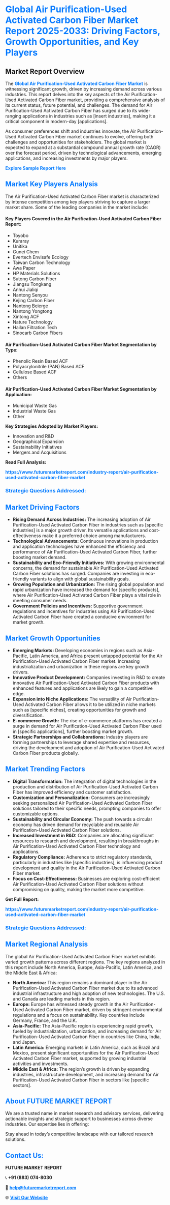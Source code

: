<h1 style="color: #007BFF;">Global Air Purification-Used Activated Carbon Fiber Market Report 2025-2033: Driving Factors, Growth Opportunities, and Key Players</h1>

<section id="overview">
<h2>Market Report Overview</h2>
<p>The <a href="https://www.futuremarketreport.com/industry-report/air-purification-used-activated-carbon-fiber-market" style="color: #007BFF; text-decoration: none;"><strong>Global Air Purification-Used Activated Carbon Fiber Market</strong></a> is witnessing significant growth, driven by increasing demand across various industries. This report delves into the key aspects of the Air Purification-Used Activated Carbon Fiber market, providing a comprehensive analysis of its current status, future potential, and challenges. The demand for Air Purification-Used Activated Carbon Fiber has surged due to its wide-ranging applications in industries such as [insert industries], making it a critical component in modern-day [applications].</p>
<p>As consumer preferences shift and industries innovate, the Air Purification-Used Activated Carbon Fiber market continues to evolve, offering both challenges and opportunities for stakeholders. The global market is expected to expand at a substantial compound annual growth rate (CAGR) over the forecast period, driven by technological advancements, emerging applications, and increasing investments by major players.</p>
</section>

<section id="overview">
<p><a href="https://www.futuremarketreport.com/request-sample/reportId=43821" style="color: #007BFF; text-decoration: none;"><strong>Explore Sample Report Here</strong></a></p>
</section>

<section id="key-players">
<h2 style="color: #007BFF;">Market Key Players Analysis</h2>
<p>The Air Purification-Used Activated Carbon Fiber market is characterized by intense competition among key players striving to capture a larger market share. Some of the leading companies in the market include:</p>
<h4>Key Players Covered in the Air Purification-Used Activated Carbon Fiber Report:</h4>
<ul><li>Toyobo</li><li>Kuraray</li><li>Unitika</li><li>Gunei Chem</li><li>Evertech Envisafe Ecology</li><li>Taiwan Carbon Technology</li><li>Awa Paper</li><li>HP Materials Solutions</li><li>Sutong Carbon Fiber</li><li>Jiangsu Tongkang</li><li>Anhui Jialiqi</li><li>Nantong Senyou</li><li>Kejing Carbon Fiber</li><li>Nantong Beierge</li><li>Nantong Yongtong</li><li>Xintong ACF</li><li>Nature Technology</li><li>Hailan Filtration Tech</li><li>Sinocarb Carbon Fibers</li></ul>
<h4>Air Purification-Used Activated Carbon Fiber Market Segmentation by Type:</h4>
<ul><li>Phenolic Resin Based ACF</li><li>Polyacrylonitrile (PAN) Based ACF</li><li>Cellulose Based ACF</li><li>Others</li></ul>

<h4>Air Purification-Used Activated Carbon Fiber Market Segmentation by Application:</h4>
<ul><li>Municipal Waste Gas</li><li>Industrial Waste Gas</li><li>Other</li></ul>
<p><strong>Key Strategies Adopted by Market Players:</strong></p>
<ul>
<li>Innovation and R&D</li>
<li>Geographical Expansion</li>
<li>Sustainability Initiatives</li>
<li>Mergers and Acquisitions</li>
</ul>
</section>

<section>
<p><strong>Read Full Analysis: </strong></p><a href="https://www.futuremarketreport.com/industry-report/air-purification-used-activated-carbon-fiber-market" style="color: #007BFF; text-decoration: none;"><strong>https://www.futuremarketreport.com/industry-report/air-purification-used-activated-carbon-fiber-market</strong></a>
<h3 style="color: #007BFF;">Strategic Questions Addressed:</h3>
</section>

<section id="driving-factors">
<h2 style="color: #007BFF;">Market Driving Factors</h2>
<ul>
<li><strong>Rising Demand Across Industries:</strong> The increasing adoption of Air Purification-Used Activated Carbon Fiber in industries such as [specific industries] is a major growth driver. Its versatile applications and cost-effectiveness make it a preferred choice among manufacturers.</li>
<li><strong>Technological Advancements:</strong> Continuous innovations in production and application technologies have enhanced the efficiency and performance of Air Purification-Used Activated Carbon Fiber, further boosting market demand.</li>
<li><strong>Sustainability and Eco-Friendly Initiatives:</strong> With growing environmental concerns, the demand for sustainable Air Purification-Used Activated Carbon Fiber solutions has surged. Companies are investing in eco-friendly variants to align with global sustainability goals.</li>
<li><strong>Growing Population and Urbanization:</strong> The rising global population and rapid urbanization have increased the demand for [specific products], where Air Purification-Used Activated Carbon Fiber plays a vital role in meeting consumer needs.</li>
<li><strong>Government Policies and Incentives:</strong> Supportive government regulations and incentives for industries using Air Purification-Used Activated Carbon Fiber have created a conducive environment for market growth.</li>
</ul>
</section>

<section id="growth-opportunities">
<h2 style="color: #007BFF;">Market Growth Opportunities</h2>
<ul>
<li><strong>Emerging Markets:</strong> Developing economies in regions such as Asia-Pacific, Latin America, and Africa present untapped potential for the Air Purification-Used Activated Carbon Fiber market. Increasing industrialization and urbanization in these regions are key growth drivers.</li>
<li><strong>Innovative Product Development:</strong> Companies investing in R&D to create innovative Air Purification-Used Activated Carbon Fiber products with enhanced features and applications are likely to gain a competitive edge.</li>
<li><strong>Expansion into Niche Applications:</strong> The versatility of Air Purification-Used Activated Carbon Fiber allows it to be utilized in niche markets such as [specific niches], creating opportunities for growth and diversification.</li>
<li><strong>E-commerce Growth:</strong> The rise of e-commerce platforms has created a surge in demand for Air Purification-Used Activated Carbon Fiber used in [specific applications], further boosting market growth.</li>
<li><strong>Strategic Partnerships and Collaborations:</strong> Industry players are forming partnerships to leverage shared expertise and resources, driving the development and adoption of Air Purification-Used Activated Carbon Fiber products globally.</li>
</ul>
</section>

<section id="trending-factors">
<h2 style="color: #007BFF;">Market Trending Factors</h2>
<ul>
<li><strong>Digital Transformation:</strong> The integration of digital technologies in the production and distribution of Air Purification-Used Activated Carbon Fiber has improved efficiency and customer satisfaction.</li>
<li><strong>Customization and Personalization:</strong> Consumers are increasingly seeking personalized Air Purification-Used Activated Carbon Fiber solutions tailored to their specific needs, prompting companies to offer customizable options.</li>
<li><strong>Sustainability and Circular Economy:</strong> The push towards a circular economy has driven demand for recyclable and reusable Air Purification-Used Activated Carbon Fiber solutions.</li>
<li><strong>Increased Investment in R&D:</strong> Companies are allocating significant resources to research and development, resulting in breakthroughs in Air Purification-Used Activated Carbon Fiber technology and applications.</li>
<li><strong>Regulatory Compliance:</strong> Adherence to strict regulatory standards, particularly in industries like [specific industries], is influencing product development and quality in the Air Purification-Used Activated Carbon Fiber market.</li>
<li><strong>Focus on Cost-Effectiveness:</strong> Businesses are exploring cost-efficient Air Purification-Used Activated Carbon Fiber solutions without compromising on quality, making the market more competitive.</li>
</ul>
</section>

<section>
<p><strong>Get Full Report: </strong></p><a href="https://www.futuremarketreport.com/industry-report/air-purification-used-activated-carbon-fiber-market" style="color: #007BFF; text-decoration: none;"><strong>https://www.futuremarketreport.com/industry-report/air-purification-used-activated-carbon-fiber-market</strong></a>
<h3 style="color: #007BFF;">Strategic Questions Addressed:</h3>
</section>


<section id="regional-analysis">
<h2 style="color: #007BFF;">Market Regional Analysis</h2>
<p>The global Air Purification-Used Activated Carbon Fiber market exhibits varied growth patterns across different regions. The key regions analyzed in this report include North America, Europe, Asia-Pacific, Latin America, and the Middle East & Africa:</p>
<ul>
<li><strong>North America:</strong> This region remains a dominant player in the Air Purification-Used Activated Carbon Fiber market due to its advanced industrial infrastructure and high adoption of new technologies. The U.S. and Canada are leading markets in this region.</li>
<li><strong>Europe:</strong> Europe has witnessed steady growth in the Air Purification-Used Activated Carbon Fiber market, driven by stringent environmental regulations and a focus on sustainability. Key countries include Germany, France, and the U.K.</li>
<li><strong>Asia-Pacific:</strong> The Asia-Pacific region is experiencing rapid growth, fueled by industrialization, urbanization, and increasing demand for Air Purification-Used Activated Carbon Fiber in countries like China, India, and Japan.</li>
<li><strong>Latin America:</strong> Emerging markets in Latin America, such as Brazil and Mexico, present significant opportunities for the Air Purification-Used Activated Carbon Fiber market, supported by growing industrial activities and investments.</li>
<li><strong>Middle East & Africa:</strong> The region’s growth is driven by expanding industries, infrastructure development, and increasing demand for Air Purification-Used Activated Carbon Fiber in sectors like [specific sectors].</li>
</ul>
</section>

<footer>
<h2 style="color: #007BFF;">About FUTURE MARKET REPORT</h2>
<p>We are a trusted name in market research and advisory services, delivering actionable insights and strategic support to businesses across diverse industries. Our expertise lies in offering:</p>

<p>Stay ahead in today’s competitive landscape with our tailored research solutions.</p>

<h2 style="color: #007BFF;">Contact Us:</h2>
<p><strong>FUTURE MARKET REPORT</strong></p>
<p>📞 <strong>+91 (883) 074-8030</strong></p>
<p>📧 <strong><a href="mailto:help@futuremarketreport.com" style="color: #007BFF;">help@futuremarketreport.com</a></strong></p>
<p>🌐 <strong><a href="https://www.futuremarketreport.com/" style="color: #007BFF;">Visit Our Website</a></strong></p>
</footer>